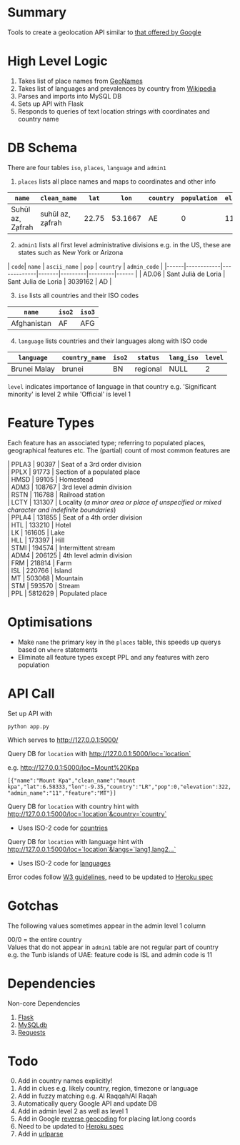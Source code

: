 # Summary
Tools to create a geolocation API similar to [that offered by Google](https://developers.google.com/maps/articles/geolocation)

# High Level Logic

1. Takes list of place names from [GeoNames](http://download.geonames.org/export/dump/)  
2. Takes list of languages and prevalences by country from [Wikipedia](https://en.wikipedia.org/wiki/List_of_countries_by_spoken_languages)
2. Parses and imports into MySQL DB  
3. Sets up API with Flask  
4. Responds to queries of text location strings with coordinates and country name  

# DB Schema

There are four tables `iso`, `places`, `language` and `admin1`

1. `places` lists all place names and maps to coordinates and other info

| `name` | `clean_name` | `lat` | `lon` | `country` | `population` | `elevation` | `admin_name` | `feature` |
| ----------|-------------|-----|----|---|-------|--------|--------|-------- |
| Suhūl az̧ Z̧afrah | suhūl az̧ z̧afrah | 22.75 | 53.1667 | AE | 0 | 119 | 00 | 00 | PLN |

2. `admin1` lists all first level administrative divisions e.g. in the US, these are states such as New York or Arizona

| `code`| `name` | `ascii_name` | `pop` | `country` | `admin_code` |
|------|------------|-------------|-------|---------|---------|------ |
| AD.06 | Sant Julià de Loria | Sant Julia de Loria | 3039162 | AD |

3. `iso` lists all countries and their ISO codes  

| `name` | `iso2` | `iso3` |
|-------|--|----|
| Afghanistan | AF | AFG |  

4. `language` lists countries and their languages along with ISO code  

| `language` | `country_name` | `iso2` | `status` | `lang_iso` | `level` |
|---------|-------------|---|------------- |-----|-----|
| Brunei Malay | brunei | BN | regional | NULL | 2

`level` indicates importance of language in that country e.g. 'Significant minority' is level 2 while 'Official' is level 1

# Feature Types

Each feature has an associated type; referring to populated places, geographical features etc. The (partial) count of most common features are  

| PPLA3   |   90397 | Seat of a 3rd order division  
| PPLX    |   91773 | Section of a populated place  
| HMSD    |   99105 | Homestead  
| ADM3    |  108767 | 3rd level admin division  
| RSTN    |  116788 | Railroad station  
| LCTY    |  131307 | Locality (*a minor area or place of unspecified or mixed character and indefinite boundaries*)  
| PPLA4   |  131855 | Seat of a 4th order division  
| HTL     |  133210 | Hotel  
| LK      |  161605 | Lake  
| HLL     |  173397 | Hill  
| STMI    |  194574 | Intermittent stream  
| ADM4    |  206125 | 4th level admin division  
| FRM     |  218814 | Farm  
| ISL     |  220766 | Island  
| MT      |  503068 | Mountain    
| STM     |  593570 | Stream  
| PPL     | 5812629 | Populated place

# Optimisations  

* Make `name` the primary key in the `places` table, this speeds up querys based on `where` statements  
* Eliminate all feature types except PPL and any features with zero population  

# API Call

Set up API with

`python app.py`

Which serves to http://127.0.0.1:5000/  

Query DB for `location` with http://127.0.0.1:5000/loc=`location`  

e.g. http://127.0.0.1:5000/loc=Mount%20Kpa

`[{"name":"Mount Kpa","clean_name":"mount kpa","lat":6.58333,"lon":-9.35,"country":"LR","pop":0,"elevation":322,"admin_name":"11","feature":"MT"}]`

Query DB for `location` with country hint with http://127.0.0.1:5000/loc=`location`&country=`country`
* Uses ISO-2 code for [countries](https://en.wikipedia.org/wiki/ISO_3166-1)

Query DB for `location` with language hint with http://127.0.0.1:5000/loc=`location`&langs=`lang1,lang2...`
* Uses ISO-2 code for [languages](http://www.sitepoint.com/web-foundations/iso-2-letter-language-codes/)


Error codes follow [W3 guidelines](http://www.w3.org/Protocols/HTTP/HTRESP.html), need to be updated to [Heroku spec](https://github.com/interagent/http-api-design)

# Gotchas

The following values sometimes appear in the admin level 1 column  

00/0 = the entire country  
Values that do not appear in `admin1` table are not regular part of country  
e.g. the Tunb islands of UAE: feature code is ISL and admin code is 11  

# Dependencies

Non-core Dependencies  

1. [Flask](http://flask.pocoo.org/)  
2. [MySQLdb](https://pypi.python.org/pypi/MySQL-python/1.2.4)
3. [Requests](http://docs.python-requests.org/en/latest/)

# Todo

0. Add in country names explicitly!  
1. Add in clues e.g. likely country, region, timezone or language  
2. Add in fuzzy matching e.g. Al Raqqah/Al Raqah  
3. Automatically query Google API and update DB  
4. Add in admin level 2 as well as level 1  
5. Add in Google [reverse geocoding](https://maps.googleapis.com/maps/api/geocode/json?latlng=40.714224,-73.961452&key=YOUR_API_KEY) for placing lat.long coords
6. Need to be updated to [Heroku spec](https://github.com/interagent/http-api-design)  
7. Add in [urlparse](https://docs.python.org/2/library/urlparse.html#module-urlparse)
